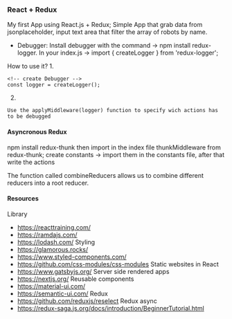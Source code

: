 ### React + Redux

My first App using React.js + Redux;
Simple App that grab data from jsonplaceholder, input text area that filter the array of robots by name. 

- Debugger: 
Install debugger with the command -> npm install redux-logger.
In your index.js -> import { createLogger } from 'redux-logger';

How to use it?
1. 
```
<!-- create Debugger -->
const logger = createLogger();
```
2.
```
Use the applyMiddleware(logger) function to specify wich actions has to be debugged
```

#### Asyncronous Redux 
npm install redux-thunk then import in the index file thunkMiddleware from redux-thunk;
create constants -> import them in the constants file, after that write the actions

The function called combineReducers allows us to combine different reducers into a root reducer.

#### Resources
Library
- https://reacttraining.com/
- https://ramdajs.com/
- https://lodash.com/
Styling
- https://glamorous.rocks/
- https://www.styled-components.com/
- https://github.com/css-modules/css-modules
Static websites in React
- https://www.gatsbyjs.org/
Server side rendered apps
- https://nextjs.org/
Reusable components
- https://material-ui.com/
- https://semantic-ui.com/
Redux
- https://github.com/reduxjs/reselect
Redux async
- https://redux-saga.js.org/docs/introduction/BeginnerTutorial.html


